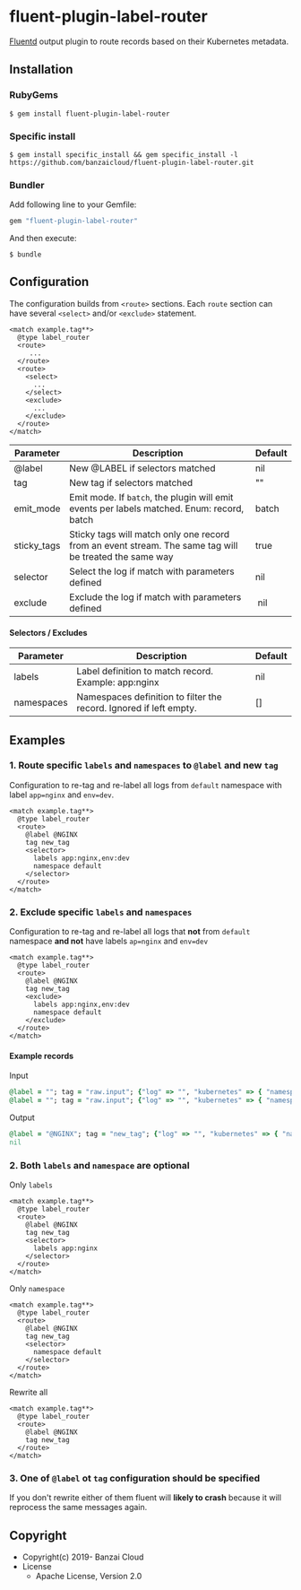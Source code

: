 # fluent-plugin-label-router

[Fluentd](https://fluentd.org/) output plugin to route records based on their Kubernetes metadata.

## Installation

### RubyGems

```
$ gem install fluent-plugin-label-router
```

### Specific install

```
$ gem install specific_install && gem specific_install -l https://github.com/banzaicloud/fluent-plugin-label-router.git
```

### Bundler

Add following line to your Gemfile:

```ruby
gem "fluent-plugin-label-router"
```

And then execute:

```
$ bundle
```

## Configuration

The configuration builds from `<route>` sections. Each `route` section
can have several `<select>` and/or `<exclude>` statement.

```
<match example.tag**>
  @type label_router
  <route>
     ...
  </route>
  <route>
    <select>
      ...
    </select>
    <exclude>
      ...
    </exclude>
  </route>
</match>
```

| Parameter   | Description                                                                                            | Default |
|-------------|--------------------------------------------------------------------------------------------------------|---------|
| @label      | New @LABEL if selectors matched                                                                        | nil     |
| tag         | New tag if selectors matched                                                                           | ""      |
| emit_mode   | Emit mode. If `batch`, the plugin will emit events per labels matched. Enum: record, batch             | batch   |
| sticky_tags | Sticky tags will match only one record from an event stream. The same tag will be treated the same way | true    |
| selector    | Select the log if match with parameters defined                                                        | nil     |
| exclude     | Exclude the log if match with parameters defined                                                       | nil     |

#### Selectors / Excludes
| Parameter  | Description                                                                   | Default |
|------------|-------------------------------------------------------------------------------|---------|
| labels     | Label definition to match record. Example: app:nginx                          | nil     |
| namespaces | Namespaces definition to filter the record. Ignored if left empty.            | []      |

## Examples

### 1. Route specific `labels` and `namespaces` to `@label` and new `tag`
Configuration to re-tag and re-label all logs from `default` namespace with label `app=nginx` and `env=dev`.
```
<match example.tag**>
  @type label_router
  <route>
    @label @NGINX
    tag new_tag
    <selector>
      labels app:nginx,env:dev
      namespace default
    </selector>
  </route>
</match>
```

### 2. Exclude specific `labels` and `namespaces`
Configuration to re-tag and re-label all logs that **not** from `default` namespace **and not** have labels `ap=nginx` and `env=dev`
```
<match example.tag**>
  @type label_router
  <route>
    @label @NGINX
    tag new_tag
    <exclude>
      labels app:nginx,env:dev
      namespace default
    </exclude>
  </route>
</match>
```

#### Example records

Input
```ruby
@label = ""; tag = "raw.input"; {"log" => "", "kubernetes" => { "namespace_name" => "default", "labels" =>  {"app" => "nginx", "env" => "dev" } } }
@label = ""; tag = "raw.input"; {"log" => "", "kubernetes" => { "namespace_name" => "kube-system", "labels" =>  {"app" => "tiller" } } }

```

Output
```ruby
@label = "@NGINX"; tag = "new_tag"; {"log" => "", "kubernetes" => { "namespace_name" => "default", "labels" =>  {"app" => "nginx" } } }
nil
```
### 2. Both `labels` and `namespace` are optional
Only `labels`
```
<match example.tag**>
  @type label_router
  <route>
    @label @NGINX
    tag new_tag
    <selector>
      labels app:nginx
    </selector>
  </route>
</match>
```
Only `namespace`
```
<match example.tag**>
  @type label_router
  <route>
    @label @NGINX
    tag new_tag
    <selector>
      namespace default
    </selector>
  </route>
</match>
```
Rewrite all
```
<match example.tag**>
  @type label_router
  <route>
    @label @NGINX
    tag new_tag
  </route>
</match>
```

### 3. One of `@label` ot `tag` configuration should be specified
If you don't rewrite either of them fluent will **likely to crash** because it will reprocess the same messages again.

## Copyright

* Copyright(c) 2019- Banzai Cloud
* License
  * Apache License, Version 2.0
